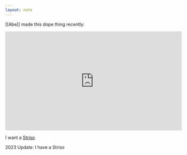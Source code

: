 ```yaml
---
layout: note
---
```


[[Abe]] made this dope thing recently:

<iframe width="560" height="315" src="https://www.youtube.com/embed/-kCxNmH4PJ8" title="YouTube video player" frameborder="0" allow="accelerometer; autoplay; clipboard-write; encrypted-media; gyroscope; picture-in-picture" allowfullscreen></iframe>

I want a [Striso](https://www.striso.org)

2023 Update: I have a Striso